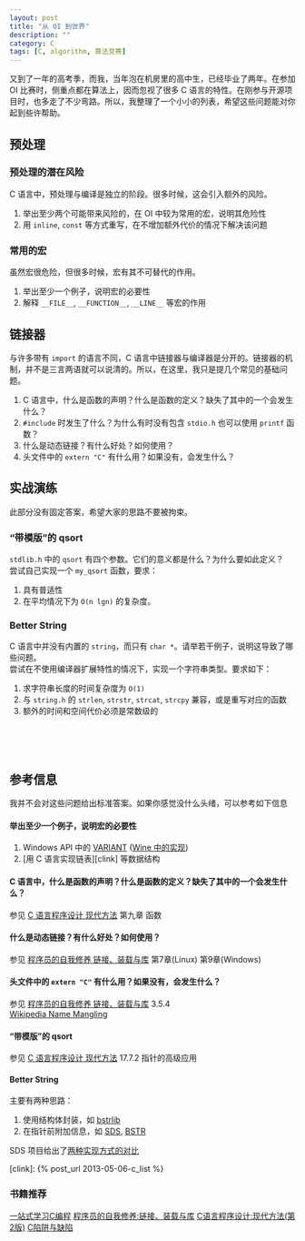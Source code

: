 ```yaml
---
layout: post
title: "从 OI 到世界"
description: ""
category: C
tags: [C, algorithm, 算法竞赛]
---
```

又到了一年的高考季，而我，当年泡在机房里的高中生，已经毕业了两年。在参加 OI 比赛时，侧重点都在算法上，因而忽视了很多 C 语言的特性。在刚参与开源项目时，也多走了不少弯路。所以，我整理了一个小小的列表，希望这些问题能对你起到些许帮助。


## 预处理

### 预处理的潜在风险
C 语言中，预处理与编译是独立的阶段。很多时候，这会引入额外的风险。

1. 举出至少两个可能带来风险的，在 OI 中较为常用的宏，说明其危险性  
2. 用 `inline`, `const` 等方式重写，在不增加额外代价的情况下解决该问题  



### 常用的宏
虽然宏很危险，但很多时候，宏有其不可替代的作用。

1. 举出至少一个例子，说明宏的必要性  
2. 解释 `__FILE__`, `__FUNCTION__`, `__LINE__` 等宏的作用  


## 链接器
与许多带有 `import` 的语言不同，C 语言中链接器与编译器是分开的。链接器的机制，并不是三言两语就可以说清的。所以，在这里，我只是提几个常见的基础问题。

1. C 语言中，什么是函数的声明？什么是函数的定义？缺失了其中的一个会发生什么？  
2. `#include` 时发生了什么？为什么有时没有包含 `stdio.h` 也可以使用 `printf` 函数？  
3. 什么是动态链接？有什么好处？如何使用？  
4. 头文件中的 `extern "C"` 有什么用？如果没有，会发生什么？  

## 实战演练
此部分没有固定答案，希望大家的思路不要被拘束。

### “带模版”的 qsort
`stdlib.h` 中的 `qsort` 有四个参数。它们的意义都是什么？为什么要如此定义？  
尝试自己实现一个 `my_qsort` 函数，要求：  
1. 具有普适性  
2. 在平均情况下为 `O(n lgn)` 的复杂度。  

### Better String
C 语言中并没有内置的 `string`，而只有 `char *`。请举若干例子，说明这导致了哪些问题。  
尝试在不使用编译器扩展特性的情况下，实现一个字符串类型。要求如下：  
1. 求字符串长度的时间复杂度为 `O(1)`   
2. 与 `string.h` 的 `strlen`, `strstr`, `strcat`, `strcpy` 兼容，或是重写对应的函数  
3. 额外的时间和空间代价必须是常数级的  

<br />
<br />
<br />

## 参考信息
我并不会对这些问题给出标准答案。如果你感觉没什么头绪，可以参考如下信息

#### 举出至少一个例子，说明宏的必要性  
1. Windows API 中的 [VARIANT][] ([Wine 中的实现][winev])  
2. [用 C 语言实现链表][clink] 等数据结构

#### C 语言中，什么是函数的声明？什么是函数的定义？缺失了其中的一个会发生什么？  
参见 [C 语言程序设计 现代方法][cmodern] 第九章 函数  

#### 什么是动态链接？有什么好处？如何使用？  
参见 [程序员的自我修养 链接、装载与库][linker] 第7章(Linux) 第9章(Windows)  

#### 头文件中的 `extern "C"` 有什么用？如果没有，会发生什么？  
参见 [程序员的自我修养 链接、装载与库][linker] 3.5.4   
[Wikipedia Name Mangling](http://en.wikipedia.org/wiki/Name_mangling)  

#### “带模版”的 qsort
参见 [C 语言程序设计 现代方法][cmodern] 17.7.2 指针的高级应用  

#### Better String
主要有两种思路：  
1. 使用结构体封装，如 [bstrlib](https://github.com/websnarf/bstrlib/blob/master/bstrlib.txt#L60)  
2. 在指针前附加信息，如 [SDS](https://github.com/antirez/sds), [BSTR](https://msdn.microsoft.com/en-us/library/ms221069.aspx)  

SDS 项目给出了[两种实现方式的对比](https://github.com/antirez/sds/blob/master/README.md#advantages-and-disadvantages-of-sds)  

[linker]: http://www.amazon.cn/gp/product/B0027VSA7U/ref=as_li_ss_tl?ie=UTF8&camp=536&creative=3132&creativeASIN=B0027VSA7U&linkCode=as2&tag=blo-23
[linuxc]: http://songjinshan.com/akabook/zh/
[cmodern]: http://www.amazon.cn/gp/product/B003BVBOOQ/ref=as_li_ss_tl?ie=UTF8&camp=536&creative=3132&creativeASIN=B003BVBOOQ&linkCode=as2&tag=blo-23
[sds]: https://github.com/antirez/sds
[bstr]: https://github.com/websnarf/bstrlib/blob/master/bstrlib.txt#L60
[VARIANT]: https://msdn.microsoft.com/en-us/library/windows/desktop/ms221627%28v=vs.85%29.aspx
[winev]: https://gitcafe.com/WineZH/wine/blob/master/include/oleauto.h#L102
[clink]: {% post_url 2013-05-06-c_list %}


### 书籍推荐
<a href="http://www.amazon.cn/gp/product/B00FF1Y53C/ref=as_li_ss_tl?ie=UTF8&camp=536&creative=3132&creativeASIN=B00FF1Y53C&linkCode=as2&tag=blo-23">一站式学习C编程</a>
<a href="http://www.amazon.cn/gp/product/B0027VSA7U/ref=as_li_ss_tl?ie=UTF8&camp=536&creative=3132&creativeASIN=B0027VSA7U&linkCode=as2&tag=blo-23">程序员的自我修养:链接、装载与库</a>
<a href="http://www.amazon.cn/gp/product/B003BVBOOQ/ref=as_li_ss_tl?ie=UTF8&camp=536&creative=3132&creativeASIN=B003BVBOOQ&linkCode=as2&tag=blo-23">C语言程序设计:现代方法(第2版)</a>
<a href="http://www.amazon.cn/gp/product/B0012UMPBY/ref=as_li_ss_tl?ie=UTF8&camp=536&creative=3132&creativeASIN=B0012UMPBY&linkCode=as2&tag=blo-23">C陷阱与缺陷</a>

